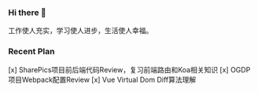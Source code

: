 ### Hi there 👋

工作使人充实，学习使人进步，生活使人幸福。

### Recent Plan

[x] SharePics项目前后端代码Review，复习前端路由和Koa相关知识
[x] OGDP项目Webpack配置Review
[x] Vue Virtual Dom Diff算法理解


<!--
**ly15927086342/ly15927086342** is a ✨ _special_ ✨ repository because its `README.md` (this file) appears on your GitHub profile.

Here are some ideas to get you started:

- 🔭 I’m currently working on ...
- 🌱 I’m currently learning ...
- 👯 I’m looking to collaborate on ...
- 🤔 I’m looking for help with ...
- 💬 Ask me about ...
- 📫 How to reach me: ...
- 😄 Pronouns: ...
- ⚡ Fun fact: ...
-->
